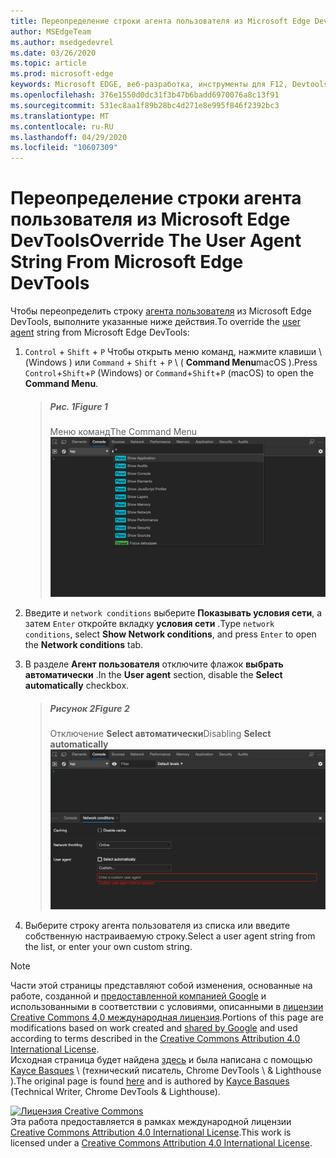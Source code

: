 ```yaml
---
title: Переопределение строки агента пользователя из Microsoft Edge DevTools
author: MSEdgeTeam
ms.author: msedgedevrel
ms.date: 03/26/2020
ms.topic: article
ms.prod: microsoft-edge
keywords: Microsoft EDGE, веб-разработка, инструменты для F12, Devtools
ms.openlocfilehash: 376e1550d0dc31f3b47b6badd6970076a8c13f91
ms.sourcegitcommit: 531ec8aa1f89b28bc4d271e8e995f846f2392bc3
ms.translationtype: MT
ms.contentlocale: ru-RU
ms.lasthandoff: 04/29/2020
ms.locfileid: "10607309"
---
```

<!-- Copyright Kayce Basques 

   Licensed under the Apache License, Version 2.0 (the "License");
   you may not use this file except in compliance with the License.
   You may obtain a copy of the License at

       https://www.apache.org/licenses/LICENSE-2.0

   Unless required by applicable law or agreed to in writing, software
   distributed under the License is distributed on an "AS IS" BASIS,
   WITHOUT WARRANTIES OR CONDITIONS OF ANY KIND, either express or implied.
   See the License for the specific language governing permissions and
   limitations under the License.  -->





# <span data-ttu-id="ca7f0-103">Переопределение строки агента пользователя из Microsoft Edge DevTools</span><span class="sxs-lookup"><span data-stu-id="ca7f0-103">Override The User Agent String From Microsoft Edge DevTools</span></span>   



<span data-ttu-id="ca7f0-104">Чтобы переопределить строку [агента пользователя][MDNUserAgent] из Microsoft Edge DevTools, выполните указанные ниже действия.</span><span class="sxs-lookup"><span data-stu-id="ca7f0-104">To override the [user agent][MDNUserAgent] string from Microsoft Edge DevTools:</span></span>  

1.  <span data-ttu-id="ca7f0-105">`Control` + `Shift` + `P` Чтобы открыть меню команд, нажмите клавиши \ (Windows \) или `Command` + `Shift` + `P` \ ( **Command Menu**macOS \).</span><span class="sxs-lookup"><span data-stu-id="ca7f0-105">Press `Control`+`Shift`+`P` \(Windows\) or `Command`+`Shift`+`P` \(macOS\) to open the **Command Menu**.</span></span>  
    
    > ##### <span data-ttu-id="ca7f0-106">Рис. 1</span><span class="sxs-lookup"><span data-stu-id="ca7f0-106">Figure 1</span></span>  
    > <span data-ttu-id="ca7f0-107">Меню команд</span><span class="sxs-lookup"><span data-stu-id="ca7f0-107">The Command Menu</span></span>  
    > ![Меню команд][ImageCommandMenu]  
    
1.  <span data-ttu-id="ca7f0-109">Введите и `network conditions` выберите **Показывать условия сети**, а затем `Enter` откройте вкладку **условия сети** .</span><span class="sxs-lookup"><span data-stu-id="ca7f0-109">Type `network conditions`, select **Show Network conditions**, and press `Enter` to open the **Network conditions** tab.</span></span>  
1.  <span data-ttu-id="ca7f0-110">В разделе **Агент пользователя** отключите флажок **выбрать автоматически** .</span><span class="sxs-lookup"><span data-stu-id="ca7f0-110">In the **User agent** section, disable the **Select automatically** checkbox.</span></span>  
    
    > ##### <span data-ttu-id="ca7f0-111">Рисунок 2</span><span class="sxs-lookup"><span data-stu-id="ca7f0-111">Figure 2</span></span>  
    > <span data-ttu-id="ca7f0-112">Отключение **Select автоматически**</span><span class="sxs-lookup"><span data-stu-id="ca7f0-112">Disabling **Select automatically**</span></span>  
    > ![Отключение Select автоматически][ImageUserAgentDisableSelectAutomatically]  
    
1.  <span data-ttu-id="ca7f0-114">Выберите строку агента пользователя из списка или введите собственную настраиваемую строку.</span><span class="sxs-lookup"><span data-stu-id="ca7f0-114">Select a user agent string from the list, or enter your own custom string.</span></span>  

<!--## Feedback   -->  



<!-- image links -->  

[ImageCommandMenu]: /microsoft-edge/devtools-guide-chromium/media/device-mode-console-command-menu.msft.png "Рисунок 1: меню команд"  
[ImageUserAgentDisableSelectAutomatically]: /microsoft-edge/devtools-guide-chromium/media/device-mode-console-network-conditions-user-agent-select-automatically-deselected.msft.png "Рисунок 2: отключение Select автоматически"  

<!-- links -->  

[MDNUserAgent]: https://developer.mozilla.org/docs/Glossary/User_agent "Агент пользователя | MDN"  

> [!NOTE]
> <span data-ttu-id="ca7f0-118">Части этой страницы представляют собой изменения, основанные на работе, созданной и [предоставленной компанией Google][GoogleSitePolicies] и использованными в соответствии с условиями, описанными в [лицензии Creative Commons 4,0 международная лицензия][CCA4IL].</span><span class="sxs-lookup"><span data-stu-id="ca7f0-118">Portions of this page are modifications based on work created and [shared by Google][GoogleSitePolicies] and used according to terms described in the [Creative Commons Attribution 4.0 International License][CCA4IL].</span></span>  
> <span data-ttu-id="ca7f0-119">Исходная страница будет найдена [здесь](https://developers.google.com/web/tools/chrome-devtools/device-mode/override-user-agent) и была написана с помощью [Kayce Basques][KayceBasques] \ (технический писатель, Chrome DevTools \ & Lighthouse \).</span><span class="sxs-lookup"><span data-stu-id="ca7f0-119">The original page is found [here](https://developers.google.com/web/tools/chrome-devtools/device-mode/override-user-agent) and is authored by [Kayce Basques][KayceBasques] \(Technical Writer, Chrome DevTools \& Lighthouse\).</span></span>  

[![Лицензия Creative Commons][CCby4Image]][CCA4IL]  
<span data-ttu-id="ca7f0-121">Эта работа предоставляется в рамках международной лицензии [Creative Commons Attribution 4.0 International License][CCA4IL].</span><span class="sxs-lookup"><span data-stu-id="ca7f0-121">This work is licensed under a [Creative Commons Attribution 4.0 International License][CCA4IL].</span></span>  

[CCA4IL]: https://creativecommons.org/licenses/by/4.0  
[CCby4Image]: https://i.creativecommons.org/l/by/4.0/88x31.png  
[GoogleSitePolicies]: https://developers.google.com/terms/site-policies  
[KayceBasques]: https://developers.google.com/web/resources/contributors/kaycebasques  
